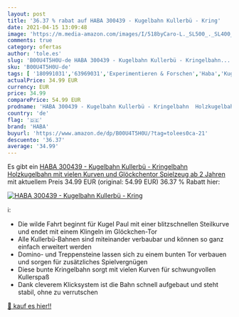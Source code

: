 ```yaml
---
layout: post
title: '36.37 % rabat auf HABA 300439 - Kugelbahn Kullerbü - Kring'
date: 2021-04-15 13:09:48
image: 'https://m.media-amazon.com/images/I/518byCaro-L._SL500_._SL400_.jpg'
comments: true
category: ofertas
author: 'tole.es'
slug: 'B00U4T5H0U-de HABA 300439 - Kugelbahn Kullerbü - Kringelbahn...'
sku: 'B00U4T5H0U-de'
tags: [ '180991031','63969031','Experimentieren & Forschen','Haba','Kugelbahn','Kugelbahnen','Produkte','Spielzeug','haba', ]
actualPrice: 34.99 EUR
currency: EUR
price: 34.99
comparePrice: 54.99 EUR
prodname: 'HABA 300439 - Kugelbahn Kullerbü - Kringelbahn  Holzkugelbahn mit vielen Kurven und Glöckchentor  Spielzeug ab 2 Jahren'
country: 'de'
flag: '🇩🇪'
brand: 'HABA'
buyurl: 'https://www.amazon.de/dp/B00U4T5H0U/?tag=tolees0ca-21'
descuento: '36.37'
average: '34.99'
---
```


Es gibt ein [HABA 300439 - Kugelbahn Kullerbü - Kringelbahn  Holzkugelbahn mit vielen Kurven und Glöckchentor  Spielzeug ab 2 Jahren](https://www.amazon.de/dp/B00U4T5H0U/?tag=tolees0ca-21) mit aktuellem Preis 34.99 EUR (original: 54.99 EUR) 36.37 % Rabatt hier:

[![HABA 300439 - Kugelbahn Kullerbü - Kring](https://m.media-amazon.com/images/I/518byCaro-L._SL500_._SL400_.jpg)](https://www.amazon.de/dp/B00U4T5H0U/?tag=tolees0ca-21)

ℹ️:

- Die wilde Fahrt beginnt für Kugel Paul mit einer blitzschnellen Steilkurve und endet mit einem Klingeln im Glöckchen-Tor
- Alle Kullerbü-Bahnen sind miteinander verbaubar und können so ganz einfach erweitert werden
- Domino- und Treppensteine lassen sich zu einem bunten Tor verbauen und sorgen für zusätzliches Spielvergnügen
- Diese bunte Kringelbahn sorgt mit vielen Kurven für schwungvollen Kullerspaß
- Dank cleverem Klicksystem ist die Bahn schnell aufgebaut und steht stabil, ohne zu verrutschen

[🛒 kauf es hier!!](https://www.amazon.de/dp/B00U4T5H0U/?tag=tolees0ca-21)
